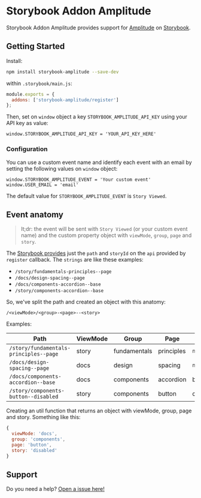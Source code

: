 # Storybook Addon Amplitude

Storybook Addon Amplitude provides support for [Amplitude](https://amplitude.com/) on [Storybook](https://storybook.js.org).

## Getting Started

Install:

```sh
npm install storybook-amplitude --save-dev
```

within `.storybook/main.js`:

```js
module.exports = {
  addons: ['storybook-amplitude/register']
};
```

Then, set on `window` object a key `STORYBOOK_AMPLITUDE_API_KEY` using your API key as value:

```
window.STORYBOOK_AMPLITUDE_API_KEY = 'YOUR_API_KEY_HERE'
```

### Configuration

You can use a custom event name and identify each event with an email by setting the following values on `window` object:

```
window.STORYBOOK_AMPLITUDE_EVENT = 'Your custom event'
window.USER_EMAIL = 'email'
```

The default value for `STORYBOOK_AMPLITUDE_EVENT` is `Story Viewed`.

## Event anatomy

> lt;dr: the event will be sent with `Story Viewed` (or your custom event name) and the custom property object with `viewMode`, `group`, `page` and `story`.

The [Storybook provides](https://storybook.js.org/docs/addons/api) just the `path` and `storyId` on the `api` provided by `register` callback. The `strings` are like these examples:

- `/story/fundamentals-principles--page`
- `/docs/design-spacing--page`
- `/docs/components-accordion--base`
- `/story/components-accordion--base`

So, we've split the path and created an object with this anatomy:

`/<viewMode>/<group>-<page>--<story>`

Examples:

| Path                                   | ViewMode | Group        | Page       | Story    |
| -------------------------------------- | -------- | ------------ | ---------- | -------- |
| `/story/fundamentals-principles--page` | story    | fundamentals | principles | `null`   |
| `/docs/design-spacing--page`           | docs     | design       | spacing    | `null`   |
| `/docs/components-accordion--base`     | docs     | components   | accordion  | base     |
| `/story/components-button--disabled`   | story    | components   | button     | disabled |

Creating an util function that returns an object with viewMode, group, page and story. Something like this:

```js
{
  viewMode: 'docs',
  group: 'components',
  page: 'button',
  story: 'disabled'
}
```

## Support

Do you need a help? [Open a issue here!](https://github.com/quintoandar/storybook-amplitude/issues/new)
